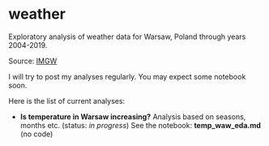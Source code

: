 # weather

Exploratory analysis of weather data for Warsaw, Poland through years 2004-2019.

Source: [IMGW](https://dane.imgw.pl/)

I will try to post my analyses regularly. You may expect some notebook soon.

Here is the list of current analyses:

* __Is temperature in Warsaw increasing?__ Analysis based on seasons, months etc. (status: _in progress_) See the notebook: __temp_waw_eda.md__ (no code)
